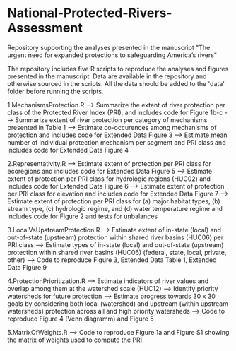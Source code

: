 # National-Protected-Rivers-Assessment
Repository supporting the analyses presented in the manuscript "The urgent need for expanded protections to safeguarding America’s rivers"

The repository includes five R scripts to reproduce the analyses and figures presented in the manuscript. Data are available in the repository and otherwise sourced in the scripts. All the data should be added to the 'data' folder before running the scripts.

1.MechanismsProtection.R
    --> Summarize the extent of river protection per class of the Protected River Index (PRI), and includes code for Figure 1b-c
    --> Summarize extent of river protection per category of mechanisms presented in Table 1
    --> Estimate co-occurences among mechanisms of protection and includes code for Extended Data Figure 3
    --> Estimate mean number of individual protection mechanism per segment and PRI class and includes code for Extended Data Figure 4

2.Representativity.R
    --> Estimate extent of protection per PRI class for ecoregions and includes code for Extended Data Figure 5
    --> Estimate extent of protection per PRI class for hydrologic regions (HUC02) and includes code for Extended Data Figure 6
    --> Estimate extent of protection per PRI class for elevation and includes code for Extended Data Figure 7
    --> Estimate extent of protection per PRI class for (a) major habitat types, (b) stream type, (c) hydrologic regime, and (d) water temperature regime and includes code for Figure 2 and tests for unbalances

3.LocalVsUpstreamProtection.R
    --> Estimate extent of in-state (local) and out-of-state (upstream) protection within shared river basins (HUC06) per PRI class
    --> Estimate types of in-state (local) and out-of-state (upstream) protection within shared river basins (HUC06) (federal, state, local, private, other)
    --> Code to reproduce Figure 3, Extended Data Table 1, Extended Data Figure 9

4.ProtectionPrioritization.R
    --> Estimate indicators of river values and overlap among them at the watershed scale (HUC12)
    --> Identify priority watersheds for future protection
    --> Estimate progress towards 30 x 30 goals by considering both local (watershed) and upstream (within upstream watersheds) protection across all and high priority watersheds
    --> Code to reproduce Figure 4 (Venn diagramm) and Figure 5

5.MatrixOfWeights.R
    --> Code to reproduce Figure 1a and Figure S1 showing the matrix of weights used to compute the PRI

